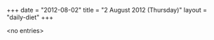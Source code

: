 +++
date = "2012-08-02"
title = "2 August 2012 (Thursday)"
layout = "daily-diet"
+++

<p>&lt;no entries&gt;</p>